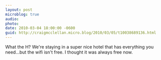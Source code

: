 ```yaml
---
layout: post
microblog: true
audio: 
photo: 
date: 2010-03-04 18:00:00 -0600
guid: http://craigmcclellan.micro.blog/2010/03/05/t10038689136.html
---
```

What the H? We're staying in a super nice hotel that has everything you need...but the wifi isn't free. I thought it was always free now.
